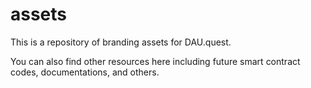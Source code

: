 # assets
This is a repository of branding assets for DAU.quest.

You can also find other resources here including future smart contract codes, documentations, and others.
